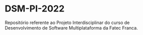 # DSM-PI-2022
Repositório referente ao Projeto Interdisciplinar do curso de Desenvolvimento de Software Multiplataforma da Fatec Franca.
